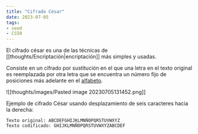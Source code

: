 ```yaml
---
title: "Cifrado César"
date: 2023-07-05
tags:
- seed
- CS50
---
```


El cifrado césar es una de las técnicas de [[thoughts/Encriptación|encriptación]] más simples y usadas.

Consiste en un cifrado por sustitución en el que una letra en el texto original es reemplazada por otra letra que se encuentra un número fijo de posiciones más adelante en el [alfabeto](https://es.m.wikipedia.org/wiki/Alfabeto "Alfabeto").

![[thoughts/images/Pasted image 20230705131452.png]]

Ejemplo de cifrado César usando desplazamiento de seis caracteres hacia la derecha:
```
Texto original: ABCDEFGHIJKLMNÑOPQRSTUVWXYZ  
Texto codificado: GHIJKLMNÑOPQRSTUVWXYZABCDEF
```